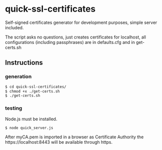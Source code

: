 # quick-ssl-certificates
Self-signed certificates generator for development purposes, simple server included.

The script asks no questions, just creates certificates for localhost, all configurations (including passphrases) are in defaults.cfg and in get-certs.sh

## Instructions

### generation
```sh
$ cd quick-ssl-certificates/
$ chmod +x ./get-certs.sh
$ ./get-certs.sh
```
### testing
Node.js must be installed.
```sh
$ node quick_server.js
```
After myCA.pem is imported in a browser as Certificate Authority the https://localhost:8443 will be available through https.
